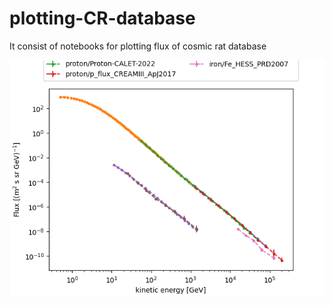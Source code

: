 # plotting-CR-database
It consist of notebooks for plotting flux of cosmic rat database

![Screenshot](flux.png)
